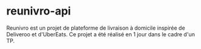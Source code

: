 # reunivro-api
Reunivro est un projet de plateforme de livraison à domicile inspirée de Deliveroo et d'UberEats. Ce projet a été réalisé en 1 jour dans le cadre d'un TP.
